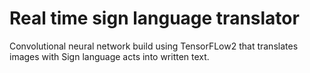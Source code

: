 # Real time sign language translator
Convolutional neural network build using TensorFLow2 that translates images with Sign language acts into written text. 
